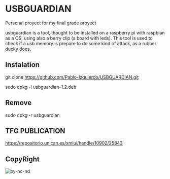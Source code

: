 # USBGUARDIAN

Personal proyect for my final grade proyect

usbguardian is a tool, thought to be installed on a raspberry pi with raspbian as a OS, using also a berry clip (a board with leds). 
This tool is used to check if a usb memory is prepare to do some kind of attack, as a rubber ducky does.

## Instalation

git clone https://github.com/Pablo-Izquierdo/USBGUARDIAN.git

sudo dpkg -i usbguardian-1.2.deb

## Remove
sudo dpkg -r usbguardian

## TFG PUBLICATION
https://repositorio.unican.es/xmlui/handle/10902/25843

## CopyRight

![by-nc-nd](https://user-images.githubusercontent.com/80353319/197803274-a413847f-7625-4ed9-8f69-68a1f5fb17ea.png)
